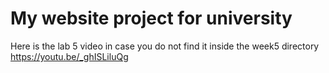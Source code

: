 # My website project for university

Here is the lab 5 video in case you do not find it inside the week5 directory
https://youtu.be/_ghISLiluQg
